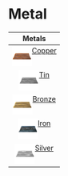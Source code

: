 # Metal

<style>
.c2{
    padding-left:13px!important;
}
.c3{
    padding-left:26px!important;
}
img{
    width:40px;
}
td{
    display: flex;
    justify-content: center; /* align horizontal */
    align-item: center; /* align vertical */
}
</style>
| Metals |
| - |
| [![Copper](/assets/copper.png)](../../items/copper)[Copper](../../items/copper)|
| [![Tin](/assets/tin.png)](../../items/tin)[Tin](../../items/tin)|
| [![Bronze](/assets/bronze.png)](../../items/bronze)[Bronze](../../items/bronze)|
| [![Iron](/assets/iron.png)](../../items/iron)[Iron](../../items/iron)|
| [![Silver](/assets/silver.png)]((../../items/silver))[Silver](../../items/silver)|